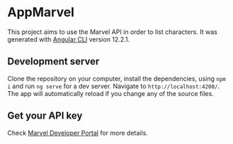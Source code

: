 # AppMarvel

This project aims to use the Marvel API in order to list characters. It was generated with [Angular CLI](https://github.com/angular/angular-cli) version 12.2.1.

## Development server

Clone the repository on your computer, install the dependencies, using `npm i` and run `ng serve` for a dev server. Navigate to `http://localhost:4200/`. The app will automatically reload if you change any of the source files.

## Get your API key

Check [Marvel Developer Portal](https://developer.marvel.com/) for more details.